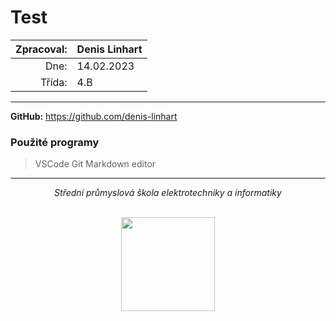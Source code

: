 # Test
| Zpracoval: | Denis Linhart |
| ---------: | ------------- |
|       Dne: | 14.02.2023    |
|     Třída: | 4.B           |
<hr>

**GitHub:** <https://github.com/denis-linhart>

### Použité programy
>   VSCode
>   Git
>   Markdown editor
<hr>


<div style="text-align: center;">

*Střední průmyslová škola elektrotechniky a informatiky*

<br>
<img src="https://www.spsemoh.cz/logos/spsei-vektor-barevne.svg" style="width: 150px; height: auto;">
</div>